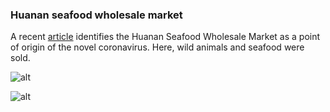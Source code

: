 ###  Huanan seafood wholesale market   

A recent [article](https://onlinelibrary.wiley.com/doi/10.1002/jmv.25682) identifies the Huanan Seafood Wholesale Market as a point of origin of the novel coronavirus. Here, wild animals and seafood were sold.

![alt](https://i.dailymail.co.uk/1s/2020/01/27/18/23944578-7935167-image-a-3_1580149848978.jpg)

![alt](https://i.dailymail.co.uk/1s/2020/01/27/18/23944296-7935167-image-a-5_1580149868513.jpg)


